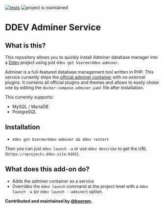 [![tests](https://github.com/bserem/ddev-adminer/actions/workflows/tests.yml/badge.svg)](https://github.com/bserem/ddev-adminer/actions/workflows/tests.yml) ![project is maintained](https://img.shields.io/maintenance/yes/2022.svg)

# DDEV Adminer Service

## What is this?

This repository allows you to quickly install Adminer database manager into a [Ddev](https://ddev.readthedocs.io) project using just `ddev get bserem/ddev-adminer`.

Adminer is a full-featured database management tool written in PHP. This service
currently ships the [official adminer container](https://hub.docker.com/_/adminer)
with no _external_ plugins. It contains all official plugins and themes and allows
to easily chose one by editing the `docker-compose.adminer.yaml` file after
installation.

This currently supports:

* MySQL / MariaDB
* PostgreSQL

## Installation

* `ddev get bserem/ddev-adminer && ddev restart`

Then you can just `ddev launch -a` or use `ddev describe` to get the URL (`https://<project>.ddev.site:9101`).

## What does this add-on do?

* Adds the adminer container as a service
* Overrides the `ddev launch` command at the project level with a `ddev launch -a` (or `ddev launch --adminer`) option.

**Contributed and maintained by [@bserem](https://github.com/bserem).**
